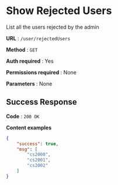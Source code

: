 
# Show Rejected Users

List all the users rejected by the admin

**URL** : `/user/rejectedUsers`

**Method** : `GET`

**Auth required** : Yes

**Permissions required** : None

**Parameters** : None

## Success Response

**Code** : `200 OK`

**Content examples**


```json
{
    "success": true,
    "msg": [
        "cs2000",
        "cs2001",
        "cs2002"
    ]
}
```
